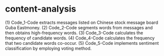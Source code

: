 # content-analysis

(1) Code_1-Code extracts messages listed on Chinese stock message board Guba Eastmoney.
(2) Code_2-Code segments words from messages and then obtains high-frequency words.
(3) Code_3-Code calculates the frequency of candidate words.
(4) Code_4-Code calculates the frequency that two candidate words co-occur.
(5) Code_5-Code implements sentiment classification by employing voting method.

